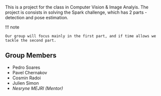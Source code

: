 This is a project for the class in Computer Vision & Image Analyis.
The project is consists in solving the Spark challenge, which has 2 parts - detection and pose estimation.

!!! note

    Our group will focus mainly in the first part, and if time allows we tackle the second part.

## Group Members

- Pedro Soares
- Pavel Chernakov
- Cosmin Radoi
- Julien Simon
- _Nesryne MEJRI (Mentor)_
